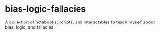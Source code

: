 # bias-logic-fallacies

A collection of notebooks, scripts, and interactables to teach myself about bias, logic, and fallacies.
